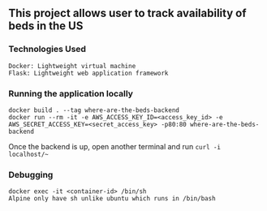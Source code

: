 ## This project allows user to track availability of beds in the US

### Technologies Used
```
Docker: Lightweight virtual machine
Flask: Lightweight web application framework
```

### Running the application locally
```
docker build . --tag where-are-the-beds-backend
docker run --rm -it -e AWS_ACCESS_KEY_ID=<access_key_id> -e AWS_SECRET_ACCESS_KEY=<secret_access_key> -p80:80 where-are-the-beds-backend
```
Once the backend is up, open another terminal and run `curl -i localhost/~`

### Debugging 
```
docker exec -it <container-id> /bin/sh
Alpine only have sh unlike ubuntu which runs in /bin/bash 
```